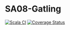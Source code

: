# SA08-Gatling


[![Scala CI](https://github.com/AlexTemirbulatow/de.htwg.sa.DotsAndBoxes/actions/workflows/scala.yml/badge.svg?branch=developer)](https://github.com/AlexTemirbulatow/de.htwg.sa.DotsAndBoxes/actions/workflows/scala.yml)
[![Coverage Status](https://coveralls.io/repos/github/AlexTemirbulatow/de.htwg.sa.DotsAndBoxes/badge.svg?branch=SA08-Gatling)](https://coveralls.io/github/AlexTemirbulatow/de.htwg.sa.DotsAndBoxes?branch=SA08-Gatling)
<br>
